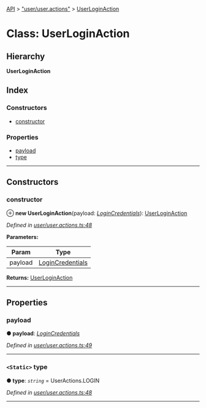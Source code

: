 [API](../README.md) > ["user/user.actions"](../modules/_user_user_actions_.md) > [UserLoginAction](../classes/_user_user_actions_.userloginaction.md)

# Class: UserLoginAction

## Hierarchy

**UserLoginAction**

## Index

### Constructors

* [constructor](_user_user_actions_.userloginaction.md#constructor)

### Properties

* [payload](_user_user_actions_.userloginaction.md#payload)
* [type](_user_user_actions_.userloginaction.md#type)

---

## Constructors

<a id="constructor"></a>

###  constructor

⊕ **new UserLoginAction**(payload: *[LoginCredentials](_user_user_actions_.logincredentials.md)*): [UserLoginAction](_user_user_actions_.userloginaction.md)

*Defined in [user/user.actions.ts:48](https://github.com/authumn/authumn-angular/blob/93ce399/projects/authumn-angular/src/user/user.actions.ts#L48)*

**Parameters:**

| Param | Type |
| ------ | ------ |
| payload | [LoginCredentials](_user_user_actions_.logincredentials.md) | 

**Returns:** [UserLoginAction](_user_user_actions_.userloginaction.md)

___

## Properties

<a id="payload"></a>

###  payload

**● payload**: *[LoginCredentials](_user_user_actions_.logincredentials.md)*

*Defined in [user/user.actions.ts:49](https://github.com/authumn/authumn-angular/blob/93ce399/projects/authumn-angular/src/user/user.actions.ts#L49)*

___
<a id="type"></a>

### `<Static>` type

**● type**: *`string`* =  UserActions.LOGIN

*Defined in [user/user.actions.ts:48](https://github.com/authumn/authumn-angular/blob/93ce399/projects/authumn-angular/src/user/user.actions.ts#L48)*

___

